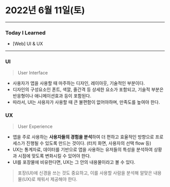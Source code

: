 # 2022년 6월 11일(토)

---

### Today I Learned

- [Web] UI & UX

---

### UI 

> User Interface

- 사용자가 앱을 사용할 때 마주하는 디자인, 레이아웃, 기술적인 부분이다.
- 디자인의 구성요소인 폰트, 색깔, 줄간격 등 상세한 요소가 포함되고, 기술적 부분은 반응형이나 애니메이션효과 등이 포함된다.
- 따라서, UI는 사용자가 사용할 때 큰 불편함이 없어야하며, 만족도를 높여야 한다. 

### UX

> User Experience

- 앱을 주로 사용하는 **사용자들의 경험을 분석**하여 더 편하고 효율적인 방향으로 프로세스가 진행될 수 있도록 만드는 것이다. (터치 화면, 사용자의 선택 flow 등)
- UX는 통계자료, 데이터를 기반으로 앱을 사용하는 유저들의 특성을 분석하여 상황과 시점에 맞도록 변화시킬 수 있어야 한다.
- UI를 포장물에 비유한다면, UX는 그 안의 내용물이라고 볼 수 있다.

> 포장(UI)에 신경을 쓰는 것도 중요하고, 이를 사용할 사람을 분석해 알맞은 내용물(UX)로 채워서 제공해야 한다.

